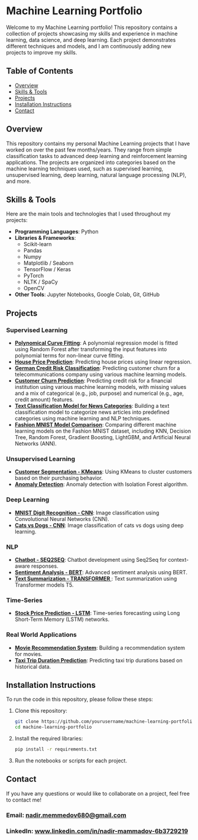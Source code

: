 # Machine Learning Portfolio

Welcome to my Machine Learning portfolio! This repository contains a collection of projects showcasing my skills and experience in machine learning, data science, and deep learning. Each project demonstrates different techniques and models, and I am continuously adding new projects to improve my skills.

## Table of Contents
- [Overview](#overview)
- [Skills & Tools](#skills--tools)
- [Projects](#projects)
- [Installation Instructions](#installation-instructions)
- [Contact](#contact)

## Overview

This repository contains my personal Machine Learning projects that I have worked on over the past few months/years. They range from simple classification tasks to advanced deep learning and reinforcement learning applications. The projects are organized into categories based on the machine learning techniques used, such as supervised learning, unsupervised learning, deep learning, natural language processing (NLP), and more.

## Skills & Tools

Here are the main tools and technologies that I used throughout my projects:

- **Programming Languages**: Python
- **Libraries & Frameworks**: 
    - Scikit-learn
    - Pandas
    - Numpy
    - Matplotlib / Seaborn
    - TensorFlow / Keras
    - PyTorch
    - NLTK / SpaCy
    - OpenCV
- **Other Tools**: Jupyter Notebooks, Google Colab, Git, GitHub

## Projects

### Supervised Learning
- **[Polynomical Curve Fitting](projects/01_supervised/regression/nonlinear_regression/polynomical_curve_fitting/README.md)**: A polynomial regression model is fitted using Random Forest after transforming the input features into polynomial terms for non-linear curve fitting.
- **[House Price Prediction](projects/01_supervised/regression/linear_regression/housing_price_prediction/README.md)**: Predicting house prices using linear regression.
- **[German Credit Risk Classification](projects/01_supervised/classification/credit_risk_classification/README.md)**: Predicting customer churn for a telecommunications company using various machine learning models.
- **[Customer Churn Prediction](projects/01_supervised/classification/customer_churn_prediction/README.md)**: Predicting credit risk for a financial institution using various machine learning models, with missing values and a mix of categorical (e.g., job, purpose) and numerical (e.g., age, credit amount) features.
- **[Text Classification Model for News Categories](projects/01_supervised/classification/text_classification/README.md)**: Building a text classification model to categorize news articles into predefined categories using machine learning and NLP techniques.
- **[Fashion MNIST Model Comparison](projects/01_supervised/classification/image_classification/README.md)**: Comparing different machine learning models on the Fashion MNIST dataset, including KNN, Decision Tree, Random Forest, Gradient Boosting, LightGBM, and Artificial Neural Networks (ANN).
### Unsupervised Learning
- **[Customer Segmentation - KMeans](projects/02_unsupervised/customer-segmentation-kmeans/README.md)**: Using KMeans to cluster customers based on their purchasing behavior.
- **[Anomaly Detection](projects/02_unsupervised/anomaly-detection-isolationforest/README.md)**: Anomaly detection with Isolation Forest algorithm.

### Deep Learning
- **[MNIST Digit Recognition - CNN](projects/04_deep-learning/mnist-digit-recognition-cnn/README.md)**: Image classification using Convolutional Neural Networks (CNN).
- **[Cats vs Dogs - CNN](projects/04_deep-learning/cats-vs-dogs-classifier/README.md)**: Image classification of cats vs dogs using deep learning.

### NLP
- **[Chatbot - SEQ2SEQ](projects/04_natural_language_processing/chatbot/README.md)**: Chatbot development using Seq2Seq for context-aware responses.
- **[Sentiment Analysis - BERT](projects/04_natural_language_processing/sentiment-analysis/README.md)**: Advanced sentiment analysis using BERT.
- **[Text Summarization  - TRANSFORMER ](projects/04_natural_language_processing/text-summarization/README.md)**: Text summarization using Transformer models T5.

### Time-Series
- **[Stock Price Prediction - LSTM](projects/05_time-series/stock-price-prediction/README.md)**: Time-series forecasting using Long Short-Term Memory (LSTM) networks.

### Real World Applications
- **[Movie Recommendation System](projects/06_real-world-apps/movie-recommendation-system/README.md)**: Building a recommendation system for movies.
- **[Taxi Trip Duration Prediction](projects/06_real-world-apps/taxi-trip-duration-prediction/README.md)**: Predicting taxi trip durations based on historical data.

## Installation Instructions

To run the code in this repository, please follow these steps:

1. Clone this repository:
   ```bash
   git clone https://github.com/yourusername/machine-learning-portfolio.git
   cd machine-learning-portfolio

2. Install the required libraries:
    ```bash
    pip install -r requirements.txt
3. Run the notebooks or scripts for each project.

## Contact
If you have any questions or would like to collaborate on a project, feel free to contact me!

### Email: **nadir.memmedov680@gmail.com**

### LinkedIn: **www.linkedin.com/in/nadir-mammadov-6b3729219**
